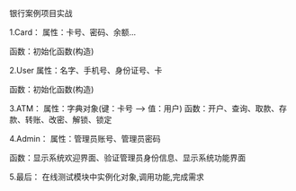 银行案例项目实战

1.Card：
属性：卡号、密码、余额...

函数：初始化函数(构造)

2.User
属性：名字、手机号、身份证号、卡

函数：初始化函数(构造)

3.ATM：
属性：字典对象(键：卡号 --> 值：用户)
函数：开户、查询、取款、存款、转账、改密、解锁、锁定

4.Admin：
属性：管理员账号、管理员密码

函数：显示系统欢迎界面、验证管理员身份信息、显示系统功能界面

5.最后：
在线测试模块中实例化对象,调用功能,完成需求

